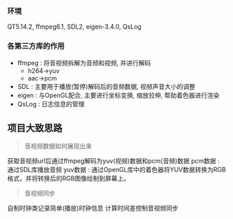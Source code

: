### 环境

QT5.14.2, ffmpeg6.1, SDL2, eigen-3.4.0, QsLog

### 各第三方库的作用

- ffmpeg : 将音视频拆解为音频和视频, 并进行解码
	- h264->yuv
	- aac->pcm
- SDL : 主要用于播放(暂停)解码后的音频数据, 视频声音大小的调整
- eigen : 与OpenGL配合, 主要进行坐标变换, 缩放拉伸, 帮助着色器进行渲染
- QsLog : 日志信息的管理

## 项目大致思路

>音视频数据如何展现出来

获取音视频url后通过ffmpeg解码为yuv(视频)数据和pcm(音频)数据
pcm数据 : 通过SDL库播放音频
yuv数据 : 通过OpenGL库中的着色器将YUV数据转换为RGB格式，并将转换后的RGB图像绘制到屏幕上。

>音视频同步

自制时钟类记录简单(播放)时钟信息
计算时间差控制音视频同步